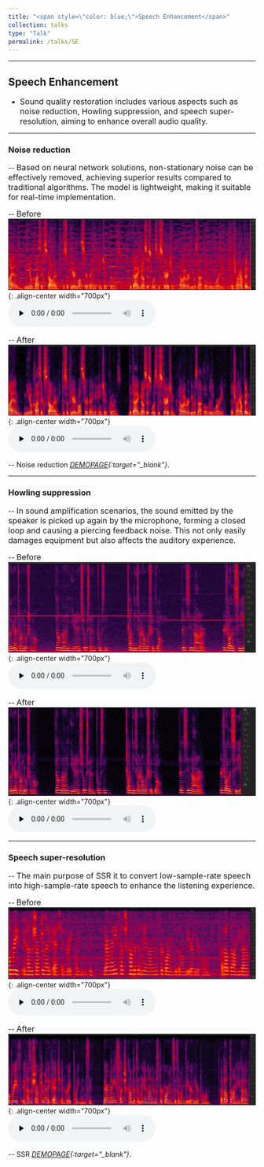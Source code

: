 ```yaml
---
title: "<span style=\"color: blue;\">Speech Enhancement</span>"
collection: talks
type: "Talk"
permalink: /talks/SE
---
```


---
## Speech Enhancement
- <font size=3> Sound quality restoration includes various aspects such as noise reduction, Howling suppression, and speech super-resolution, aiming to enhance overall audio quality.</font>  


---
###  Noise reduction
-- <font size=3> Based on neural network solutions, non-stationary noise can be effectively removed, achieving superior results compared to traditional algorithms. The model is lightweight, making it suitable for real-time implementation.</font>  
  
-- <font size=3> Before</font>  
![SE before](/images/nesebefore.png){: .align-center width="700px"}
​<audio id="audio" controls="" preload="none">
      <source id="wav" src="../files/nesebefore.wav">{: .align-center}
 

-- <font size=3> After</font>  
![SE after](/images/neseafter.png){: .align-center width="700px"}
​<audio id="audio" controls="" preload="none">
      <source id="wav" src="../files/neseafter.wav">{: .align-center}

-- Noise reduction *[DEMOPAGE](https://wanliangdaxia.github.io/){:target="_blank"}*.

---
###  Howling suppression

-- <font size=3> In sound amplification scenarios, the sound emitted by the speaker is picked up again by the microphone, forming a closed loop and causing a piercing feedback noise. This not only easily damages equipment but also affects the auditory experience.</font>  

-- <font size=3> Before</font>  
![Howling before](/images/howlbefore.JPG){: .align-center width="700px"}
​<audio id="audio" controls="" preload="none">
      <source id="wav" src="../files/howl-noisy.wav">{: .align-center}
 

-- <font size=3> After</font>  
![Howling after](/images/howlafter.JPG){: .align-center width="700px"}
​<audio id="audio" controls="" preload="none">
      <source id="wav" src="../files/howl-enhance.wav">{: .align-center}

--- 
###  Speech super-resolution 

-- <font size=3> The main purpose of SSR it to convert low-sample-rate speech into high-sample-rate speech to enhance the listening experience. </font>  

-- <font size=3> Before</font>  
![super before](/images/superbefore.png){: .align-center width="700px"}
​<audio id="audio" controls="" preload="none">
      <source id="wav" src="../files/superbefore.wav">{: .align-center}
 

-- <font size=3> After</font>  
![super after](/images/superafter.png){: .align-center width="700px"}
​<audio id="audio" controls="" preload="none">
      <source id="wav" src="../files/superafter.wav">{: .align-center}

-- SSR *[DEMOPAGE](https://sdnetdemo.github.io/){:target="_blank"}*.
